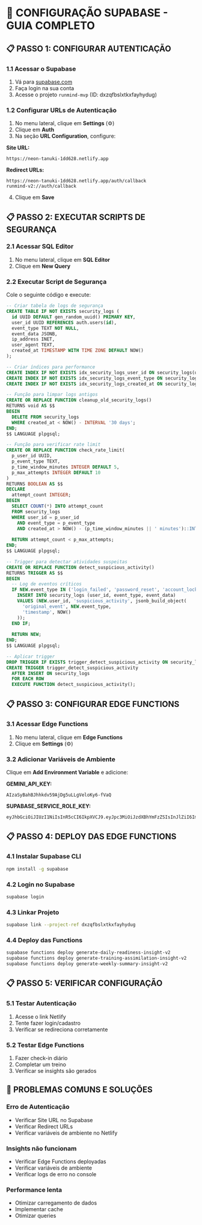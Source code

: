 # 🔧 CONFIGURAÇÃO SUPABASE - GUIA COMPLETO

## 📋 PASSO 1: CONFIGURAR AUTENTICAÇÃO

### 1.1 Acessar o Supabase
1. Vá para [supabase.com](https://supabase.com)
2. Faça login na sua conta
3. Acesse o projeto `runmind-mvp` (ID: dxzqfbslxtkxfayhydug)

### 1.2 Configurar URLs de Autenticação
1. No menu lateral, clique em **Settings** (⚙️)
2. Clique em **Auth**
3. Na seção **URL Configuration**, configure:

**Site URL:**
```
https://neon-tanuki-1dd628.netlify.app
```

**Redirect URLs:**
```
https://neon-tanuki-1dd628.netlify.app/auth/callback
runmind-v2://auth/callback
```

4. Clique em **Save**

## 📋 PASSO 2: EXECUTAR SCRIPTS DE SEGURANÇA

### 2.1 Acessar SQL Editor
1. No menu lateral, clique em **SQL Editor**
2. Clique em **New Query**

### 2.2 Executar Script de Segurança
Cole o seguinte código e execute:

```sql
-- Criar tabela de logs de segurança
CREATE TABLE IF NOT EXISTS security_logs (
  id UUID DEFAULT gen_random_uuid() PRIMARY KEY,
  user_id UUID REFERENCES auth.users(id),
  event_type TEXT NOT NULL,
  event_data JSONB,
  ip_address INET,
  user_agent TEXT,
  created_at TIMESTAMP WITH TIME ZONE DEFAULT NOW()
);

-- Criar índices para performance
CREATE INDEX IF NOT EXISTS idx_security_logs_user_id ON security_logs(user_id);
CREATE INDEX IF NOT EXISTS idx_security_logs_event_type ON security_logs(event_type);
CREATE INDEX IF NOT EXISTS idx_security_logs_created_at ON security_logs(created_at);

-- Função para limpar logs antigos
CREATE OR REPLACE FUNCTION cleanup_old_security_logs()
RETURNS void AS $$
BEGIN
  DELETE FROM security_logs 
  WHERE created_at < NOW() - INTERVAL '30 days';
END;
$$ LANGUAGE plpgsql;

-- Função para verificar rate limit
CREATE OR REPLACE FUNCTION check_rate_limit(
  p_user_id UUID,
  p_event_type TEXT,
  p_time_window_minutes INTEGER DEFAULT 5,
  p_max_attempts INTEGER DEFAULT 10
)
RETURNS BOOLEAN AS $$
DECLARE
  attempt_count INTEGER;
BEGIN
  SELECT COUNT(*) INTO attempt_count
  FROM security_logs
  WHERE user_id = p_user_id
    AND event_type = p_event_type
    AND created_at > NOW() - (p_time_window_minutes || ' minutes')::INTERVAL;
    
  RETURN attempt_count < p_max_attempts;
END;
$$ LANGUAGE plpgsql;

-- Trigger para detectar atividades suspeitas
CREATE OR REPLACE FUNCTION detect_suspicious_activity()
RETURNS TRIGGER AS $$
BEGIN
  -- Log de eventos críticos
  IF NEW.event_type IN ('login_failed', 'password_reset', 'account_locked') THEN
    INSERT INTO security_logs (user_id, event_type, event_data)
    VALUES (NEW.user_id, 'suspicious_activity', jsonb_build_object(
      'original_event', NEW.event_type,
      'timestamp', NOW()
    ));
  END IF;
  
  RETURN NEW;
END;
$$ LANGUAGE plpgsql;

-- Aplicar trigger
DROP TRIGGER IF EXISTS trigger_detect_suspicious_activity ON security_logs;
CREATE TRIGGER trigger_detect_suspicious_activity
  AFTER INSERT ON security_logs
  FOR EACH ROW
  EXECUTE FUNCTION detect_suspicious_activity();
```

## 📋 PASSO 3: CONFIGURAR EDGE FUNCTIONS

### 3.1 Acessar Edge Functions
1. No menu lateral, clique em **Edge Functions**
2. Clique em **Settings** (⚙️)

### 3.2 Adicionar Variáveis de Ambiente
Clique em **Add Environment Variable** e adicione:

**GEMINI_API_KEY:**
```
AIzaSyBahBJhhkdv59AjDg5uLLgVeloKy6-fVaQ
```

**SUPABASE_SERVICE_ROLE_KEY:**
```
eyJhbGciOiJIUzI1NiIsInR5cCI6IkpXVCJ9.eyJpc3MiOiJzdXBhYmFzZSIsInJlZiI6ImR4enFmYnNseHRreGZheWh5ZHVnIiwicm9sZSI6InNlcnZpY2Vfcm9sZSIsImlhdCI6MTczNDU5NzQ5MCwiZXhwIjoyMDUwMTczNDkwfQ.Ej8Ej8Ej8Ej8Ej8Ej8Ej8Ej8Ej8Ej8Ej8Ej8Ej8Ej8
```

## 📋 PASSO 4: DEPLOY DAS EDGE FUNCTIONS

### 4.1 Instalar Supabase CLI
```bash
npm install -g supabase
```

### 4.2 Login no Supabase
```bash
supabase login
```

### 4.3 Linkar Projeto
```bash
supabase link --project-ref dxzqfbslxtkxfayhydug
```

### 4.4 Deploy das Functions
```bash
supabase functions deploy generate-daily-readiness-insight-v2
supabase functions deploy generate-training-assimilation-insight-v2
supabase functions deploy generate-weekly-summary-insight-v2
```

## 📋 PASSO 5: VERIFICAR CONFIGURAÇÃO

### 5.1 Testar Autenticação
1. Acesse o link Netlify
2. Tente fazer login/cadastro
3. Verificar se redireciona corretamente

### 5.2 Testar Edge Functions
1. Fazer check-in diário
2. Completar um treino
3. Verificar se insights são gerados

## 🚨 PROBLEMAS COMUNS E SOLUÇÕES

### Erro de Autenticação
- Verificar Site URL no Supabase
- Verificar Redirect URLs
- Verificar variáveis de ambiente no Netlify

### Insights não funcionam
- Verificar Edge Functions deployadas
- Verificar variáveis de ambiente
- Verificar logs de erro no console

### Performance lenta
- Otimizar carregamento de dados
- Implementar cache
- Otimizar queries
